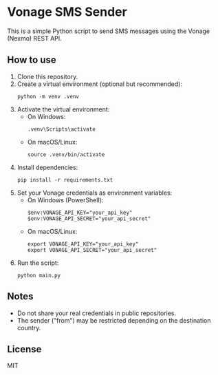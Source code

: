 
# Vonage SMS Sender

This is a simple Python script to send SMS messages using the Vonage (Nexmo) REST API.

## How to use

1. Clone this repository.
2. Create a virtual environment (optional but recommended):
   ```
   python -m venv .venv
   ```
3. Activate the virtual environment:
   - On Windows:
     ```
     .venv\Scripts\activate
     ```
   - On macOS/Linux:
     ```
     source .venv/bin/activate
     ```
4. Install dependencies:
   ```
   pip install -r requirements.txt
   ```
5. Set your Vonage credentials as environment variables:
   - On Windows (PowerShell):
     ```
     $env:VONAGE_API_KEY="your_api_key"
     $env:VONAGE_API_SECRET="your_api_secret"
     ```
   - On macOS/Linux:
     ```
     export VONAGE_API_KEY="your_api_key"
     export VONAGE_API_SECRET="your_api_secret"
     ```
6. Run the script:
   ```
   python main.py
   ```

## Notes
- Do not share your real credentials in public repositories.
- The sender ("from") may be restricted depending on the destination country.

## License
MIT

